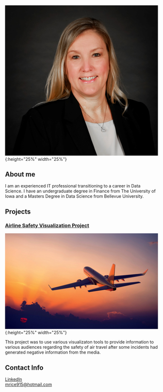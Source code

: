 

![hello](assets/images/bio-photo.jpg){:height="25%" width="25%"}  

## About me


I am an experienced IT professional transitioning to a career in Data Science.  I have an undergraduate degree in Finance from The University of Iowa and a Masters Degree in Data Science from Bellevue University.



## Projects
### [Airline Safety Visualization Project](https://github.com/mlrice/Data_Science_Projects/tree/main/Airline_Safety_Visualization_Project)
![airplane](assets/images/airplane.jpg){:height="25%" width="25%"} 

This project was to use various visualizaton tools to provide information to various audiences regarding the safety of air travel after some incidents had generated negative information from the media.  








## Contact Info
[LinkedIn](https://www.linkedin.com/in/ricemichelle/)\
<mrice915@hotmail.com>
